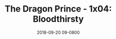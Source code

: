 ---
layout: entry.pug
title: "The Dragon Prince - 1x04: Bloodthirsty"
date: 2018-09-20 09-0800
publishDate: 2018-12-31T00:00:00 -0800
broadcastDate: 2017-09-14 09-0800
categories: watchthroughs the-dragon-prince dragon-prince tdp
draft: true
---